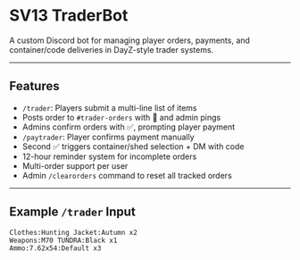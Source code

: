 # SV13 TraderBot

A custom Discord bot for managing player orders, payments, and container/code deliveries in DayZ-style trader systems.

---

## Features

- `/trader`: Players submit a multi-line list of items
- Posts order to `#trader-orders` with 🔴 and admin pings
- Admins confirm orders with ✅, prompting player payment
- `/paytrader`: Player confirms payment manually
- Second ✅ triggers container/shed selection + DM with code
- 12-hour reminder system for incomplete orders
- Multi-order support per user
- Admin `/clearorders` command to reset all tracked orders

---

## Example `/trader` Input

```text
Clothes:Hunting Jacket:Autumn x2
Weapons:M70 TUNDRA:Black x1
Ammo:7.62x54:Default x3
